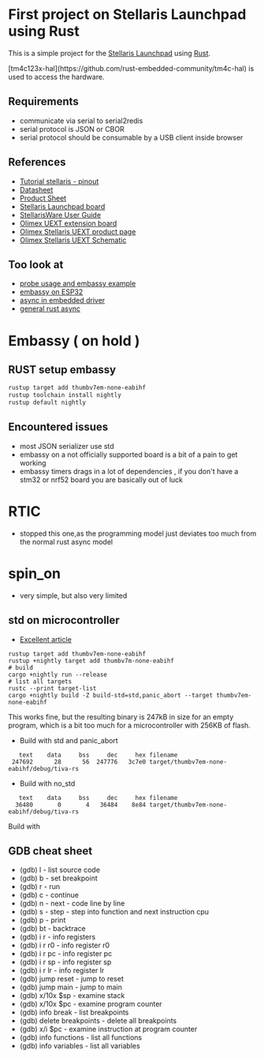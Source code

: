 # First project on Stellaris Launchpad using Rust

This is a simple  project for the [Stellaris Launchpad](http://www.ti.com/tool/ek-lm4f120xl) using [Rust](http://www.rust-lang.org/).
<p>[tm4c123x-hal](https://github.com/rust-embedded-community/tm4c-hal) is used to access the hardware.

## Requirements
- communicate via serial to serial2redis
- serial protocol is JSON or CBOR 
- serial protocol should be consumable by a USB client inside browser

## References 
- [Tutorial stellaris - pinout](https://embeddedcomputing.weebly.com/stellaris-lm4f120-launchpad.html)
- [Datasheet](https://www.ti.com/lit/gpn/tm4c123gh6pm)
- [Product Sheet](https://www.ti.com/product/TM4C123GH6PM)
- [Stellaris Launchpad board](http://www.ti.com/tool/sw-ek-lm4f120xl)
- [StellarisWare User Guide](http://www.ti.com/lit/ug/spmu298a/spmu298a.pdf)
- [Olimex UEXT extension board](https://www.olimex.com/Products/Modules/UEXT/resources/UEXT.pdf)
- [Olimex Stellaris UEXT product page](https://www.olimex.com/Products/Modules/Adapters/STELLARIS-UEXT/open-source-hardware)
- [Olimex Stellaris UEXT Schematic](https://www.olimex.com/Products/Modules/Adapters/STELLARIS-UEXT/resources/STELLARIS-UEXT_sch.pdf)

## Too look at
- [probe usage and embassy example](https://github.com/dkhayes117/propane-monitor-embassy)
- [embassy on ESP32](https://github.com/ivmarkov/ruwm/blob/master/.cargo/config.toml)
- [ async in embedded driver](https://cliffle.com/blog/composed-concurrency-in-drivers/)
- [ general rust async](https://cliffle.com/blog/async-inversion/)



# Embassy ( on hold ) 

## RUST setup embassy 
```sh
rustup target add thumbv7em-none-eabihf
rustup toolchain install nightly
rustup default nightly
```

## Encountered issues 
- most JSON serializer use std
- embassy on a not officially supported board is a bit of a pain to get working
- embassy timers drags in a lot of dependencies , if you don't have a stm32 or nrf52 board you are basically out of luck

# RTIC
- stopped this one,as the programming model just deviates too much from the normal rust async model

# spin_on
- very simple, but also very limited

## std on microcontroller
- [Excellent article](https://blog.timhutt.co.uk/std-embedded-rust/index.html)

```shell
rustup target add thumbv7em-none-eabihf
rustup +nightly target add thumbv7m-none-eabihf
# build
cargo +nightly run --release
# list all targets
rustc --print target-list
cargo +nightly build -Z build-std=std,panic_abort --target thumbv7em-none-eabihf
```
This works fine, but the resulting binary is 247kB in size for an empty program, which is a bit too much for a microcontroller with 256KB of flash.
- Build with std and panic_abort
```shell
   text    data     bss     dec     hex filename
 247692      28      56  247776   3c7e0 target/thumbv7em-none-eabihf/debug/tiva-rs
```
- Build with no_std
```shell
   text    data     bss     dec     hex filename
  36480       0       4   36484    8e84 target/thumbv7em-none-eabihf/debug/tiva-rs
```
Build with 

## GDB cheat sheet

- (gdb) l - list source code
- (gdb) b - set breakpoint
- (gdb) r - run
- (gdb) c - continue
- (gdb) n - next - code line by line
- (gdb) s - step - step into function and next instruction cpu
- (gdb) p - print
- (gdb) bt - backtrace
- (gdb) i r - info registers
- (gdb) i r r0 - info register r0
- (gdb) i r pc - info register pc
- (gdb) i r sp - info register sp
- (gdb) i r lr - info register lr
- (gdb) jump reset - jump to reset
- (gdb) jump main - jump to main
- (gdb) x/10x $sp - examine stack
- (gdb) x/10x $pc - examine program counter
- (gdb) info break - list breakpoints
- (gdb) delete breakpoints - delete all breakpoints
- (gdb) x/i $pc - examine instruction at program counter
- (gdb) info functions - list all functions
- (gdb) info variables - list all variables